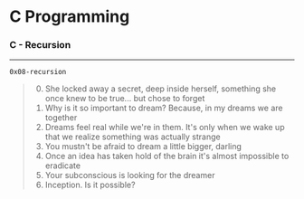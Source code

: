# C Programming
### C - Recursion
---
`0x08-recursion`
> 0. She locked away a secret, deep inside herself, something she once knew to be true... but chose to forget
> 1. Why is it so important to dream? Because, in my dreams we are together
> 2. Dreams feel real while we're in them. It's only when we wake up that we realize something was actually strange
> 3. You mustn't be afraid to dream a little bigger, darling
> 4. Once an idea has taken hold of the brain it's almost impossible to eradicate
> 5. Your subconscious is looking for the dreamer
> 6.  Inception. Is it possible?

